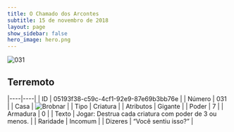 ```yaml
---
title: O Chamado dos Arcontes
subtitle: 15 de novembro de 2018
layout: page
show_sidebar: false
hero_image: hero.png
---
```


![031](https://cdn.keyforgegame.com/media/card_front/pt/341_031_C7RGGJ9WG7XW_pt.png)

## Terremoto

|----|----|
| ID | 05193f38-c59c-4cf1-92e9-87e69b3bb76e |
| Número | 031 |
| Casa | ![Brobnar](https://archonarcana.com/images/thumb/e/e0/Brobnar.png/22px-Brobnar.png "Brobnar") |
| Tipo | Criatura |
| Atributos | Gigante |
| Poder | 7 |
| Armadura | 0 |
| Texto | Jogar: Destrua cada criatura com poder de 3 ou menos. |
| Raridade | Incomum |
| Dizeres | “Você sentiu isso?” |
